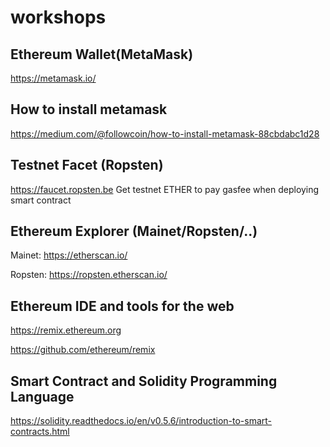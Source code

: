 # workshops


## Ethereum Wallet(MetaMask)
https://metamask.io/

## How to install metamask
https://medium.com/@followcoin/how-to-install-metamask-88cbdabc1d28

## Testnet Facet (Ropsten) 
https://faucet.ropsten.be
Get testnet ETHER to pay gasfee when deploying smart contract

## Ethereum Explorer (Mainet/Ropsten/..)
Mainet: https://etherscan.io/

Ropsten: https://ropsten.etherscan.io/

## Ethereum IDE and tools for the web
https://remix.ethereum.org

https://github.com/ethereum/remix

## Smart Contract and Solidity Programming Language
https://solidity.readthedocs.io/en/v0.5.6/introduction-to-smart-contracts.html


